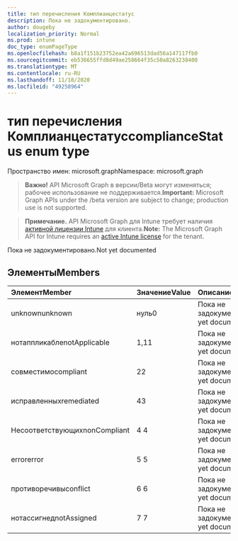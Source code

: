 ```yaml
---
title: тип перечисления Комплианцестатус
description: Пока не задокументировано.
author: dougeby
localization_priority: Normal
ms.prod: intune
doc_type: enumPageType
ms.openlocfilehash: b8a1f151b23752ea42a696513dad56a147117fb0
ms.sourcegitcommit: eb536655ffd8d49ae258664f35c50a8263238400
ms.translationtype: MT
ms.contentlocale: ru-RU
ms.lasthandoff: 11/18/2020
ms.locfileid: "49258964"
---
```

# <a name="compliancestatus-enum-type"></a><span data-ttu-id="8bc16-103">тип перечисления Комплианцестатус</span><span class="sxs-lookup"><span data-stu-id="8bc16-103">complianceStatus enum type</span></span>

<span data-ttu-id="8bc16-104">Пространство имен: microsoft.graph</span><span class="sxs-lookup"><span data-stu-id="8bc16-104">Namespace: microsoft.graph</span></span>

> <span data-ttu-id="8bc16-105">**Важно!** API Microsoft Graph в версии/Beta могут изменяться; рабочее использование не поддерживается.</span><span class="sxs-lookup"><span data-stu-id="8bc16-105">**Important:** Microsoft Graph APIs under the /beta version are subject to change; production use is not supported.</span></span>

> <span data-ttu-id="8bc16-106">**Примечание.** API Microsoft Graph для Intune требует наличия [активной лицензии Intune](https://go.microsoft.com/fwlink/?linkid=839381) для клиента.</span><span class="sxs-lookup"><span data-stu-id="8bc16-106">**Note:** The Microsoft Graph API for Intune requires an [active Intune license](https://go.microsoft.com/fwlink/?linkid=839381) for the tenant.</span></span>

<span data-ttu-id="8bc16-107">Пока не задокументировано.</span><span class="sxs-lookup"><span data-stu-id="8bc16-107">Not yet documented</span></span>

## <a name="members"></a><span data-ttu-id="8bc16-108">Элементы</span><span class="sxs-lookup"><span data-stu-id="8bc16-108">Members</span></span>
|<span data-ttu-id="8bc16-109">Элемент</span><span class="sxs-lookup"><span data-stu-id="8bc16-109">Member</span></span>|<span data-ttu-id="8bc16-110">Значение</span><span class="sxs-lookup"><span data-stu-id="8bc16-110">Value</span></span>|<span data-ttu-id="8bc16-111">Описание</span><span class="sxs-lookup"><span data-stu-id="8bc16-111">Description</span></span>|
|:---|:---|:---|
|<span data-ttu-id="8bc16-112">unknown</span><span class="sxs-lookup"><span data-stu-id="8bc16-112">unknown</span></span>|<span data-ttu-id="8bc16-113">нуль</span><span class="sxs-lookup"><span data-stu-id="8bc16-113">0</span></span>|<span data-ttu-id="8bc16-114">Пока не задокументировано.</span><span class="sxs-lookup"><span data-stu-id="8bc16-114">Not yet documented</span></span>|
|<span data-ttu-id="8bc16-115">нотаппликабле</span><span class="sxs-lookup"><span data-stu-id="8bc16-115">notApplicable</span></span>|<span data-ttu-id="8bc16-116">1,1</span><span class="sxs-lookup"><span data-stu-id="8bc16-116">1</span></span>|<span data-ttu-id="8bc16-117">Пока не задокументировано.</span><span class="sxs-lookup"><span data-stu-id="8bc16-117">Not yet documented</span></span>|
|<span data-ttu-id="8bc16-118">совместимо</span><span class="sxs-lookup"><span data-stu-id="8bc16-118">compliant</span></span>|<span data-ttu-id="8bc16-119">2</span><span class="sxs-lookup"><span data-stu-id="8bc16-119">2</span></span>|<span data-ttu-id="8bc16-120">Пока не задокументировано.</span><span class="sxs-lookup"><span data-stu-id="8bc16-120">Not yet documented</span></span>|
|<span data-ttu-id="8bc16-121">исправленных</span><span class="sxs-lookup"><span data-stu-id="8bc16-121">remediated</span></span>|<span data-ttu-id="8bc16-122">4</span><span class="sxs-lookup"><span data-stu-id="8bc16-122">3</span></span>|<span data-ttu-id="8bc16-123">Пока не задокументировано.</span><span class="sxs-lookup"><span data-stu-id="8bc16-123">Not yet documented</span></span>|
|<span data-ttu-id="8bc16-124">Несоответствующих</span><span class="sxs-lookup"><span data-stu-id="8bc16-124">nonCompliant</span></span>|<span data-ttu-id="8bc16-125">4 </span><span class="sxs-lookup"><span data-stu-id="8bc16-125">4</span></span>|<span data-ttu-id="8bc16-126">Пока не задокументировано.</span><span class="sxs-lookup"><span data-stu-id="8bc16-126">Not yet documented</span></span>|
|<span data-ttu-id="8bc16-127">error</span><span class="sxs-lookup"><span data-stu-id="8bc16-127">error</span></span>|<span data-ttu-id="8bc16-128">5 </span><span class="sxs-lookup"><span data-stu-id="8bc16-128">5</span></span>|<span data-ttu-id="8bc16-129">Пока не задокументировано.</span><span class="sxs-lookup"><span data-stu-id="8bc16-129">Not yet documented</span></span>|
|<span data-ttu-id="8bc16-130">противоречивы</span><span class="sxs-lookup"><span data-stu-id="8bc16-130">conflict</span></span>|<span data-ttu-id="8bc16-131">6 </span><span class="sxs-lookup"><span data-stu-id="8bc16-131">6</span></span>|<span data-ttu-id="8bc16-132">Пока не задокументировано.</span><span class="sxs-lookup"><span data-stu-id="8bc16-132">Not yet documented</span></span>|
|<span data-ttu-id="8bc16-133">нотассигнед</span><span class="sxs-lookup"><span data-stu-id="8bc16-133">notAssigned</span></span>|<span data-ttu-id="8bc16-134">7 </span><span class="sxs-lookup"><span data-stu-id="8bc16-134">7</span></span>|<span data-ttu-id="8bc16-135">Пока не задокументировано.</span><span class="sxs-lookup"><span data-stu-id="8bc16-135">Not yet documented</span></span>|




